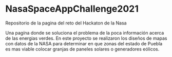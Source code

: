 # NasaSpaceAppChallenge2021
Repositorio de la pagina del reto del Hackaton de la Nasa

Una pagína donde se soluciona el problema de la poca información acerca de las energias verdes. 
En este proyecto se realizaron los diseños de mapas con datos de la NASA para determinar en que
zonas del estado de Puebla es mas viable colocar granjas de paneles solares o generadores eólicos.
